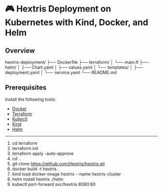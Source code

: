 # 🎮 Hextris Deployment on Kubernetes with Kind, Docker, and Helm

## Overview

hextris-deployment/
├── Dockerfile
├── terraform/
│   └── main.tf
├── helm/
│   ├── Chart.yaml
│   ├── values.yaml
│   └── templates/
│       ├── deployment.yaml
│       └── service.yaml
└── README.md

## Prerequisites

Install the following tools:
- [Docker](https://www.docker.com/)
- [Terraform](https://developer.hashicorp.com/terraform/downloads)
- [Kubectl](https://kubernetes.io/docs/tasks/tools/)
- [Kind](https://kind.sigs.k8s.io/)
- [Helm](https://helm.sh/)

---

1. cd terraform
2. terraform init
3. terraform apply -auto-approve
4. cd ..
5. git clone https://github.com/Hextris/hextris.git
5. docker build -t hextris .
6. kind load docker-image hextris --name hextris-cluster
7. helm install hextris ./helm
8. kubectl port-forward svc/hextris 8080:80